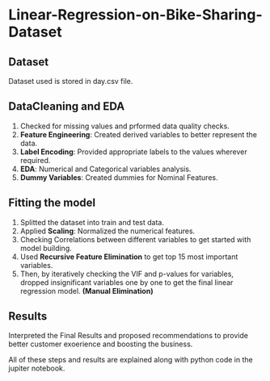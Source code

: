 # Linear-Regression-on-Bike-Sharing-Dataset

## Dataset
Dataset used is stored in day.csv file.

## DataCleaning and EDA
1. Checked for missing values and prformed data quality checks.
2. **Feature Engineering**: Created derived variables to better represent the data.
3. **Label Encoding**: Provided appropriate labels to the values wherever required.
4. **EDA**: Numerical and Categorical variables analysis.
5. **Dummy Variables**: Created dummies for Nominal Features.

## Fitting the model
1. Splitted the dataset into train and test data.
2. Applied **Scaling**: Normalized the numerical features.
3. Checking Correlations between different variables to get started with model building.
4. Used **Recursive Feature Elimination** to get top 15 most important variables.
5. Then, by iteratively checking the VIF and p-values for variables, dropped insignificant variables one by one to get the final linear regression model. **(Manual Elimination)**

## Results 
Interpreted the Final Results and proposed recommendations to provide better customer exoerience and boosting the business.

All of these steps and results are explained along with python code in the jupiter notebook.
